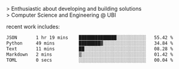 
<!--<img width="1415" height="100" alt="blu" src="https://github.com/rdsilva01/rdsilva01/assets/101207588/deb060e5-d035-4f09-b511-e3f50605b207">-->

\> Enthusiastic about developing and building solutions <br>
\> Computer Science and Engineering @ UBI

<!-- <a href="https://www.rodrigosilva.live/">personal website</a> 🏁 -->

<!-- ![](https://komarev.com/ghpvc/?username=rdsilva01) -->

recent work includes:
<!--START_SECTION:waka-->

```txt
JSON       1 hr 19 mins    ██████████████░░░░░░░░░░░   55.42 %
Python     49 mins         ████████▓░░░░░░░░░░░░░░░░   34.84 %
Text       11 mins         ██░░░░░░░░░░░░░░░░░░░░░░░   08.28 %
Markdown   2 mins          ▒░░░░░░░░░░░░░░░░░░░░░░░░   01.42 %
TOML       0 secs          ░░░░░░░░░░░░░░░░░░░░░░░░░   00.04 %
```

<!--END_SECTION:waka-->

